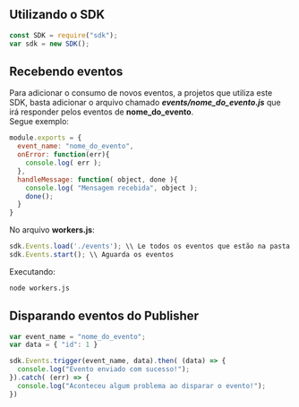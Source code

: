 ## Utilizando o SDK

```javascript
const SDK = require("sdk");
var sdk = new SDK();
```

## Recebendo eventos
Para adicionar o consumo de novos eventos, a projetos que utiliza este SDK, basta adicionar o arquivo chamado ***events/nome_do_evento.js*** que irá responder pelos eventos de **nome_do_evento**.  
Segue exemplo:  

```javascript
module.exports = {
  event_name: "nome_do_evento",
  onError: function(err){
    console.log( err );
  },
  handleMessage: function( object, done ){
    console.log( "Mensagem recebida", object );
    done();
  }
}
```

No arquivo **workers.js**:

```javascript
sdk.Events.load('./events'); \\ Le todos os eventos que estão na pasta events
sdk.Events.start(); \\ Aguarda os eventos
```

Executando:

```bash
node workers.js
```

## Disparando eventos do Publisher

```javascript
var event_name = "nome_do_evento";
var data = { "id": 1 }

sdk.Events.trigger(event_name, data).then( (data) => {
  console.log("Evento enviado com sucesso!");
}).catch( (err) => {
  console.log("Aconteceu algum problema ao disparar o evento!");
})
```
